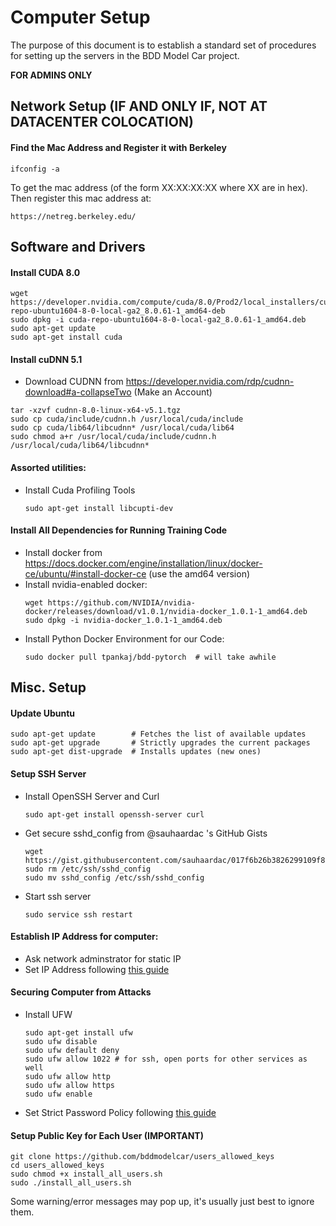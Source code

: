# Computer Setup

The purpose of this document is to establish a standard set of procedures for setting up the servers in the BDD Model Car project. 

**FOR ADMINS ONLY**

## Network Setup (IF AND ONLY IF, NOT AT DATACENTER COLOCATION)

#### Find the Mac Address and Register it with Berkeley

```
ifconfig -a
```
To get the mac address (of the form XX:XX:XX:XX where XX are in hex). Then register this mac address at:

```
https://netreg.berkeley.edu/
```

## Software and Drivers
#### Install CUDA 8.0
```
wget https://developer.nvidia.com/compute/cuda/8.0/Prod2/local_installers/cuda-repo-ubuntu1604-8-0-local-ga2_8.0.61-1_amd64-deb
sudo dpkg -i cuda-repo-ubuntu1604-8-0-local-ga2_8.0.61-1_amd64.deb
sudo apt-get update
sudo apt-get install cuda
```
#### Install cuDNN 5.1
- Download CUDNN from https://developer.nvidia.com/rdp/cudnn-download#a-collapseTwo (Make an Account)
```
tar -xzvf cudnn-8.0-linux-x64-v5.1.tgz
sudo cp cuda/include/cudnn.h /usr/local/cuda/include
sudo cp cuda/lib64/libcudnn* /usr/local/cuda/lib64
sudo chmod a+r /usr/local/cuda/include/cudnn.h /usr/local/cuda/lib64/libcudnn*
```
#### Assorted utilities: 
- Install Cuda Profiling Tools
    ```
    sudo apt-get install libcupti-dev
    ```
#### Install All Dependencies for Running Training Code
- Install docker from https://docs.docker.com/engine/installation/linux/docker-ce/ubuntu/#install-docker-ce (use the amd64 version)
- Install nvidia-enabled docker:
    ```
    wget https://github.com/NVIDIA/nvidia-docker/releases/download/v1.0.1/nvidia-docker_1.0.1-1_amd64.deb 
    sudo dpkg -i nvidia-docker_1.0.1-1_amd64.deb
    ```
- Install Python Docker Environment for our Code:
    ```
    sudo docker pull tpankaj/bdd-pytorch  # will take awhile
    ```

## Misc. Setup
#### Update Ubuntu
```
sudo apt-get update        # Fetches the list of available updates
sudo apt-get upgrade       # Strictly upgrades the current packages
sudo apt-get dist-upgrade  # Installs updates (new ones)
```

#### Setup SSH Server
- Install OpenSSH Server and Curl
    ```
    sudo apt-get install openssh-server curl
    ```
- Get secure sshd_config from @sauhaardac 's GitHub Gists
    ```
    wget https://gist.githubusercontent.com/sauhaardac/017f6b26b3826299109f8be42aa1602e/raw/7b895873720af196535a4f56720aefdd5b7f25e1/sshd_config
    sudo rm /etc/ssh/sshd_config
    sudo mv sshd_config /etc/ssh/sshd_config
    ```
- Start ssh server
    ```
    sudo service ssh restart
    ```

#### Establish IP Address for computer:
- Ask network adminstrator for static IP
- Set IP Address following [this guide](http://www.configserverfirewall.com/ubuntu-linux/ubuntu-set-static-ip-address/)

#### Securing Computer from Attacks
- Install UFW
    ```
    sudo apt-get install ufw
    sudo ufw disable
    sudo ufw default deny
    sudo ufw allow 1022 # for ssh, open ports for other services as well
    sudo ufw allow http
    sudo ufw allow https
    sudo ufw enable
    ```
- Set Strict Password Policy following [this guide](https://help.ubuntu.com/16.04/serverguide/user-management.html)

#### Setup Public Key for Each User (IMPORTANT)
```
git clone https://github.com/bddmodelcar/users_allowed_keys
cd users_allowed_keys
sudo chmod +x install_all_users.sh
sudo ./install_all_users.sh
```
Some warning/error messages may pop up, it's usually just best to ignore them.
